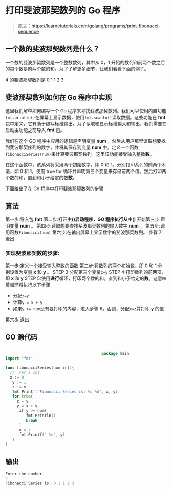 # 打印斐波那契数列的 Go 程序

> 原文：<https://learnetutorials.com/golang/programs/print-fibonacci-sequence>

## 一个数的斐波那契数列是什么？

一个数的斐波那契数列是一个整数数列，其中从 0，1 开始的数列和前两个数之后的每个数是前两个数的和。为了了解更多细节，让我们看看下面的例子。

4 的斐波那契数列是 0 1 1 2 3

## 斐波那契数列如何在 Go 程序中实现

这里我们解释如何编写一个 Go 程序来寻找斐波那契数列。我们可以使用内置功能`fmt.println()`在屏幕上显示数据，使用`fmt.scanln()`读取数据。这些功能在 **fmt** 包中定义，它有助于编写标准输出。为了读取和显示标准输入和输出，我们需要在启动主功能之前导入 **fmt** 包。

我们在这个 GO 程序中应用的逻辑是声明变量 **num** ，然后从用户那里读取想要找到斐波那契序列的数字，并将其保存到变量 **num** 中。定义一个函数`fibonacciSeries(num)`来计算斐波那契数列。这里该功能接受输入整数**数**。

在这个函数中，该系列将采用两个初始数字，即 0 和 1。分别打印系列的前两个术语，如 0 和 1。使用 true for 循环并声明第三个变量来存储前两个值。然后打印两个数的和，直到和小于给定的数**数**。

下面给出了在 Go 程序中打印斐波那契数列的步骤

## 算法

第一步:导入包 **fmt**
第二步:打开**主()**启动程序，GO 程序执行从**主()**
开始第三步:声明变量 **num** 。
第四步:读取想要查找斐波那契数列的输入数字 **num** 。
第五步:调用函数`Fibonacci(num)`
第六步:在输出屏幕上显示数字的斐波那契数列。
步骤 7:退出

### 实现斐波那契数的步骤:

第一步:定义一个接受输入整数的函数
第二步:将数列的两个初始数，即 0 和 1 分别设置为变量 **x** 和 **y** 。
STEP 3:分配第三个变量`z=y`
STEP 4:打印数列的前两项，即 **x** 和 **y**
STEP 5:使用**进行**循环，打印两个数的和，直到和小于给定的**数**。这意味着循环将执行以下步骤

*   分配`z=y`
*   计算`y = x + y`
*   如果`y >= num`没有要打印的内容，进入步骤 6。否则，分配`x=z`并打印 **y** 的值

第六步:退出

## GO 源代码

```go

                                          package main
import "fmt"

func fibonacciSeries(num int){
  //  var z int
  x := 0
   y := 1
   z := y
   fmt.Printf("Fibonacci Series is: %d %d", x, y)
   for true{
     z = y
     y = x + y
      if y >= num{
         fmt.Println()
         break
      }
      x = z
      fmt.Printf(" %d", y)
   }
} 

```

## 输出

```go
Enter the number
4
Fibonacci Series is: 0 1 1 2 3
```